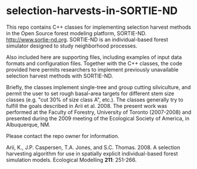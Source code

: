 # selection-harvests-in-SORTIE-ND
This repo contains C++ classes for implementing selection harvest methods in the Open Source forest modeling platform, SORTIE-ND.
http://www.sortie-nd.org. SORTIE-ND  is an individual-based forest simulator designed to study neighborhood processes.

Also included here are supporting files, including examples of input data formats and configuration files. Together with the C++ classes, the code provided here permits researchers to implement previously unavailable selection harvest methods with SORTIE-ND.

Briefly, the classes implement single-tree and group cutting silviculture, and permit the user to set rough basal-area targets for different stem size classes (e.g. "cut 30% of size class A", etc.). The classes generally try to fulfill the goals described in Arii et al. 2008.  The present work was performed at the Faculty of Forestry, University of Toronto (2007-2008) and presented during the 2009 meeting of the Ecological Society of America, in Albuquerque, NM.

Please contact the repo owner for information. 

Arii, K., J.P. Caspersen, T.A. Jones, and S.C. Thomas. 2008. A selection harvesting algorithm for use in spatially explicit individual-based forest simulation models. Ecological Modelling **211**: 251-266.
